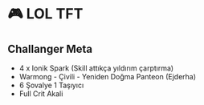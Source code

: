 # 🎮 LOL TFT

## Challanger Meta

- 4 x Ionik Spark (Skill attıkça yıldırım çarptırma)
- Warmong - Çivili - Yeniden Doğma Panteon (Ejderha)
- 6 Şovalye 1 Taşıyıcı
- Full Crit Akali
